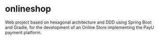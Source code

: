 # onlineshop
Web project based on hexagonal architecture and DDD using Spring Boot and Gradle, for the development of an Online Store implementing the PayU payment platform.
